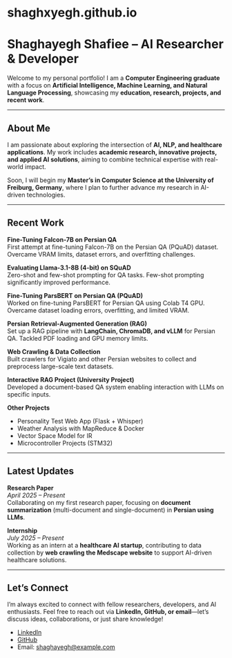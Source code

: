 # shaghxyegh.github.io
# Shaghayegh Shafiee – AI Researcher & Developer

Welcome to my personal portfolio! I am a **Computer Engineering graduate** with a focus on **Artificial Intelligence, Machine Learning, and Natural Language Processing**, showcasing my **education, research, projects, and recent work**.  

---

## About Me  

I am passionate about exploring the intersection of **AI, NLP, and healthcare applications**. My work includes **academic research, innovative projects, and applied AI solutions**, aiming to combine technical expertise with real-world impact.  

Soon, I will begin my **Master’s in Computer Science at the University of Freiburg, Germany**, where I plan to further advance my research in AI-driven technologies.  

---

## Recent Work  

**Fine-Tuning Falcon-7B on Persian QA**  
First attempt at fine-tuning Falcon-7B on the Persian QA (PQuAD) dataset. Overcame VRAM limits, dataset errors, and overfitting challenges.  

**Evaluating Llama-3.1-8B (4-bit) on SQuAD**  
Zero-shot and few-shot prompting for QA tasks. Few-shot prompting significantly improved performance.  

**Fine-Tuning ParsBERT on Persian QA (PQuAD)**  
Worked on fine-tuning ParsBERT for Persian QA using Colab T4 GPU. Overcame dataset loading errors, overfitting, and limited VRAM.  

**Persian Retrieval-Augmented Generation (RAG)**  
Set up a RAG pipeline with **LangChain, ChromaDB, and vLLM** for Persian QA. Tackled PDF loading and GPU memory limits.  

**Web Crawling & Data Collection**  
Built crawlers for Vigiato and other Persian websites to collect and preprocess large-scale text datasets.  

**Interactive RAG Project (University Project)**  
Developed a document-based QA system enabling interaction with LLMs on specific inputs.  

**Other Projects**  
- Personality Test Web App (Flask + Whisper)  
- Weather Analysis with MapReduce & Docker  
- Vector Space Model for IR  
- Microcontroller Projects (STM32)  

---

## Latest Updates  

**Research Paper**  
*April 2025 – Present*  
Collaborating on my first research paper, focusing on **document summarization** (multi-document and single-document) in **Persian using LLMs**.  

**Internship**  
*July 2025 – Present*  
Working as an intern at a **healthcare AI startup**, contributing to data collection by **web crawling the Medscape website** to support AI-driven healthcare solutions.  

---

## Let’s Connect  

I’m always excited to connect with fellow researchers, developers, and AI enthusiasts. Feel free to reach out via **LinkedIn, GitHub, or email**—let’s discuss ideas, collaborations, or just share knowledge!  

- [LinkedIn]([https://www.linkedin.com/in/shaghayegh-shafiee](https://www.linkedin.com/in/shaghayegh-shafiee-02b52a240/))  
- [GitHub](https://github.com/shaghxyegh)  
- Email: shaghayegh@example.com
